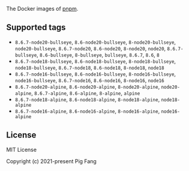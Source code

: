 The Docker images of [pnpm](https://pnpm.io).

## Supported tags

- `8.6.7-node20-bullseye`, `8.6-node20-bullseye`, `8-node20-bullseye`, `node20-bullseye`, `8.6.7-node20`, `8.6-node20`, `8-node20`, `node20`, `8.6.7-bullseye`, `8.6-bullseye`, `8-bullseye`, `bullseye`, `8.6.7`, `8.6`, `8`
- `8.6.7-node18-bullseye`, `8.6-node18-bullseye`, `8-node18-bullseye`, `node18-bullseye`, `8.6.7-node18`, `8.6-node18`, `8-node18`, `node18`
- `8.6.7-node16-bullseye`, `8.6-node16-bullseye`, `8-node16-bullseye`, `node16-bullseye`, `8.6.7-node16`, `8.6-node16`, `8-node16`, `node16`
- `8.6.7-node20-alpine`, `8.6-node20-alpine`, `8-node20-alpine`, `node20-alpine`, `8.6.7-alpine`, `8.6-alpine`, `8-alpine`, `alpine`
- `8.6.7-node18-alpine`, `8.6-node18-alpine`, `8-node18-alpine`, `node18-alpine`
- `8.6.7-node16-alpine`, `8.6-node16-alpine`, `8-node16-alpine`, `node16-alpine`

## License

MIT License

Copyright (c) 2021-present Pig Fang
